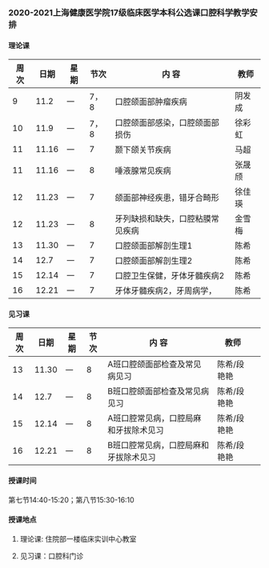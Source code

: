 ### 2020-2021上海健康医学院17级临床医学本科公选课口腔科学教学安排

#### 理论课

| 周次 | 日期  | 星期 | 节次 | 内  容                           | 教师   |
| ---- | ----- | ---- | ---- | -------------------------------- | ------ |
| 9    | 11.2  | 一   | 7，8 | 口腔颌面部肿瘤疾病               | 阴发成 |
| 10   | 11.9  | 一   | 7，8 | 口腔颌面部感染，口腔颌面部损伤   | 徐彩虹 |
| 11   | 11.16 | 一   | 7    | 颞下颌关节疾病                   | 马超   |
| 11   | 11.16 | 一   | 8    | 唾液腺常见疾病                   | 张晟颀 |
| 12   | 11.23 | 一   | 7    | 颌面部神经疾患，错牙合畸形       | 徐佳瑛 |
| 12   | 11.23 | 一   | 8    | 牙列缺损和缺失，口腔粘膜常见疾病 | 金雪梅 |
| 13   | 11.30 | 一   | 7    | 口腔颌面部解剖生理1              | 陈希   |
| 14   | 12.7  | 一   | 7    | 口腔颌面部解剖生理2              | 陈希   |
| 15   | 12.14 | 一   | 7    | 口腔卫生保健，牙体牙髓疾病2      | 陈希   |
| 16   | 12.21 | 一   | 7    | 牙体牙髓疾病2，牙周病学，        | 陈希   |



#### 见习课

| 周次 | 日期  | 星期 | 节次 | 内  容                                | 教师        |      |
| ---- | ----- | ---- | ---- | ------------------------------------- | ----------- | ---- |
| 13   | 11.30 | 一   | 8    | A班口腔颌面部检查及常见病见习         | 陈希/段艳艳 |      |
| 14   | 12.7  | 一   | 8    | B班口腔颌面部检查及常见病见习         | 陈希/段艳艳 |      |
| 15   | 12.14 | 一   | 8    | A班口腔常见病，口腔局麻和牙拔除术见习 | 陈希/段艳艳 |      |
| 16   | 12.21 | 一   | 8    | B班口腔常见病，口腔局麻和牙拔除术见习 | 陈希/段艳艳 |      |

#### 授课时间

第七节14:40-15:20；第八节15:30-16:10

#### 授课地点

1. 理论课: 住院部一楼临床实训中心教室

2. 见习课：口腔科门诊